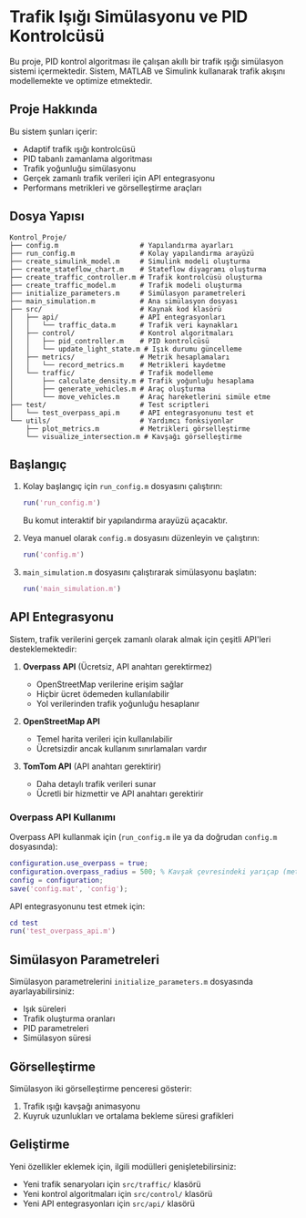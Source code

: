 # Trafik Işığı Simülasyonu ve PID Kontrolcüsü

Bu proje, PID kontrol algoritması ile çalışan akıllı bir trafik ışığı simülasyon sistemi içermektedir. Sistem, MATLAB ve Simulink kullanarak trafik akışını modellemekte ve optimize etmektedir.

## Proje Hakkında

Bu sistem şunları içerir:
- Adaptif trafik ışığı kontrolcüsü
- PID tabanlı zamanlama algoritması
- Trafik yoğunluğu simülasyonu
- Gerçek zamanlı trafik verileri için API entegrasyonu
- Performans metrikleri ve görselleştirme araçları

## Dosya Yapısı

```
Kontrol_Proje/
├── config.m                    # Yapılandırma ayarları
├── run_config.m                # Kolay yapılandırma arayüzü 
├── create_simulink_model.m     # Simulink modeli oluşturma
├── create_stateflow_chart.m    # Stateflow diyagramı oluşturma
├── create_traffic_controller.m # Trafik kontrolcüsü oluşturma
├── create_traffic_model.m      # Trafik modeli oluşturma
├── initialize_parameters.m     # Simülasyon parametreleri
├── main_simulation.m           # Ana simülasyon dosyası
├── src/                        # Kaynak kod klasörü
│   ├── api/                    # API entegrasyonları
│   │   └── traffic_data.m      # Trafik veri kaynakları
│   ├── control/                # Kontrol algoritmaları
│   │   ├── pid_controller.m    # PID kontrolcüsü
│   │   └── update_light_state.m # Işık durumu güncelleme
│   ├── metrics/                # Metrik hesaplamaları
│   │   └── record_metrics.m    # Metrikleri kaydetme
│   └── traffic/                # Trafik modelleme
│       ├── calculate_density.m # Trafik yoğunluğu hesaplama
│       ├── generate_vehicles.m # Araç oluşturma
│       └── move_vehicles.m     # Araç hareketlerini simüle etme
├── test/                       # Test scriptleri
│   └── test_overpass_api.m     # API entegrasyonunu test et
└── utils/                      # Yardımcı fonksiyonlar
    ├── plot_metrics.m          # Metrikleri görselleştirme
    └── visualize_intersection.m # Kavşağı görselleştirme
```

## Başlangıç

1. Kolay başlangıç için `run_config.m` dosyasını çalıştırın:
   ```matlab
   run('run_config.m')
   ```
   Bu komut interaktif bir yapılandırma arayüzü açacaktır.

2. Veya manuel olarak `config.m` dosyasını düzenleyin ve çalıştırın:
   ```matlab
   run('config.m')
   ```

3. `main_simulation.m` dosyasını çalıştırarak simülasyonu başlatın:
   ```matlab
   run('main_simulation.m')
   ```

## API Entegrasyonu

Sistem, trafik verilerini gerçek zamanlı olarak almak için çeşitli API'leri desteklemektedir:

1. **Overpass API** (Ücretsiz, API anahtarı gerektirmez)
   - OpenStreetMap verilerine erişim sağlar
   - Hiçbir ücret ödemeden kullanılabilir
   - Yol verilerinden trafik yoğunluğu hesaplanır

2. **OpenStreetMap API**
   - Temel harita verileri için kullanılabilir
   - Ücretsizdir ancak kullanım sınırlamaları vardır

3. **TomTom API** (API anahtarı gerektirir)
   - Daha detaylı trafik verileri sunar
   - Ücretli bir hizmettir ve API anahtarı gerektirir

### Overpass API Kullanımı

Overpass API kullanmak için (`run_config.m` ile ya da doğrudan `config.m` dosyasında):

```matlab
configuration.use_overpass = true;
configuration.overpass_radius = 500; % Kavşak çevresindeki yarıçap (metre)
config = configuration;
save('config.mat', 'config');
```

API entegrasyonunu test etmek için:

```matlab
cd test
run('test_overpass_api.m')
```

## Simülasyon Parametreleri

Simülasyon parametrelerini `initialize_parameters.m` dosyasında ayarlayabilirsiniz:

- Işık süreleri
- Trafik oluşturma oranları
- PID parametreleri
- Simülasyon süresi

## Görselleştirme

Simülasyon iki görselleştirme penceresi gösterir:
1. Trafik ışığı kavşağı animasyonu
2. Kuyruk uzunlukları ve ortalama bekleme süresi grafikleri

## Geliştirme

Yeni özellikler eklemek için, ilgili modülleri genişletebilirsiniz:
- Yeni trafik senaryoları için `src/traffic/` klasörü
- Yeni kontrol algoritmaları için `src/control/` klasörü
- Yeni API entegrasyonları için `src/api/` klasörü
